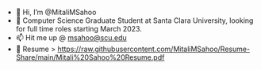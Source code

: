 - 👋 Hi, I’m @MitaliMSahoo
- 📖 Computer Science Graduate Student at Santa Clara University, looking for full time roles starting March 2023.
- 📫 Hit me up @ msahoo@scu.edu
- 📄 Resume > https://raw.githubusercontent.com/MitaliMSahoo/Resume-Share/main/Mitali%20Sahoo%20Resume.pdf


<!---
MitaliMSahoo/MitaliMSahoo is a ✨ special ✨ repository because its `README.md` (this file) appears on your GitHub profile.
You can click the Preview link to take a look at your changes.
--->
